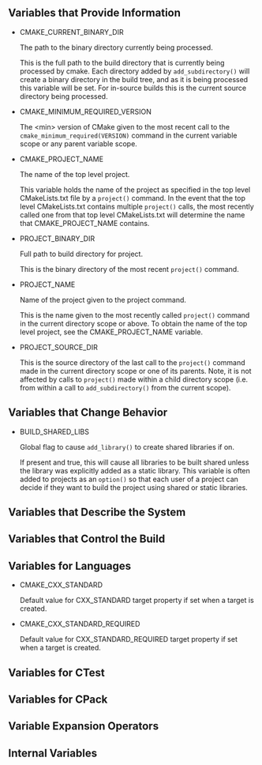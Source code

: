 ## Variables that Provide Information

- CMAKE_CURRENT_BINARY_DIR

    The path to the binary directory currently being processed.

    This is the full path to the build directory that is currently being processed by cmake. Each directory added by `add_subdirectory()` will create a binary directory in the build tree, and as it is being processed this variable will be set. For in-source builds this is the current source directory being processed.

- CMAKE_MINIMUM_REQUIRED_VERSION

    The \<min\> version of CMake given to the most recent call to the `cmake_minimum_required(VERSION)` command in the current variable scope or any parent variable scope.

- CMAKE_PROJECT_NAME

    The name of the top level project.

    This variable holds the name of the project as specified in the top level CMakeLists.txt file by a `project()` command. In the event that the top level CMakeLists.txt contains multiple `project()` calls, the most recently called one from that top level CMakeLists.txt will determine the name that CMAKE_PROJECT_NAME contains.

- PROJECT_BINARY_DIR

    Full path to build directory for project.

    This is the binary directory of the most recent `project()` command.

- PROJECT_NAME

    Name of the project given to the project command.

    This is the name given to the most recently called `project()` command in the current directory scope or above. To obtain the name of the top level project, see the CMAKE_PROJECT_NAME variable.

-  PROJECT_SOURCE_DIR

    This is the source directory of the last call to the `project()` command made in the current directory scope or one of its parents. Note, it is not affected by calls to `project()` made within a child directory scope (i.e. from within a call to `add_subdirectory()` from the current scope).

## Variables that Change Behavior

- BUILD_SHARED_LIBS

    Global flag to cause `add_library()` to create shared libraries if on.

    If present and true, this will cause all libraries to be built shared unless the library was explicitly added as a static library. This variable is often added to projects as an `option()` so that each user of a project can decide if they want to build the project using shared or static libraries.

## Variables that Describe the System

## Variables that Control the Build

## Variables for Languages

- CMAKE_CXX_STANDARD

    Default value for CXX_STANDARD target property if set when a target is created.

- CMAKE_CXX_STANDARD_REQUIRED

    Default value for CXX_STANDARD_REQUIRED target property if set when a target is created.


## Variables for CTest

## Variables for CPack

## Variable Expansion Operators

## Internal Variables
